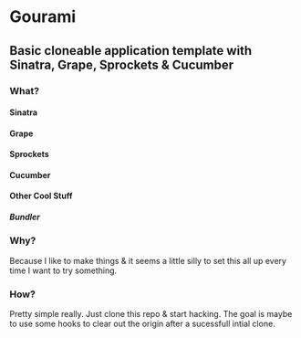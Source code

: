 # Gourami
## Basic cloneable application template with Sinatra, Grape, Sprockets & Cucumber

### What?

#### Sinatra

#### Grape

#### Sprockets

#### Cucumber

#### Other Cool Stuff

##### Bundler

### Why?

Because I like to make things & it seems a little silly to set this all up every time I want to try something.

### How?

Pretty simple really. Just clone this repo & start hacking. The goal is maybe to use some hooks to clear out the origin after a sucessfull intial clone.